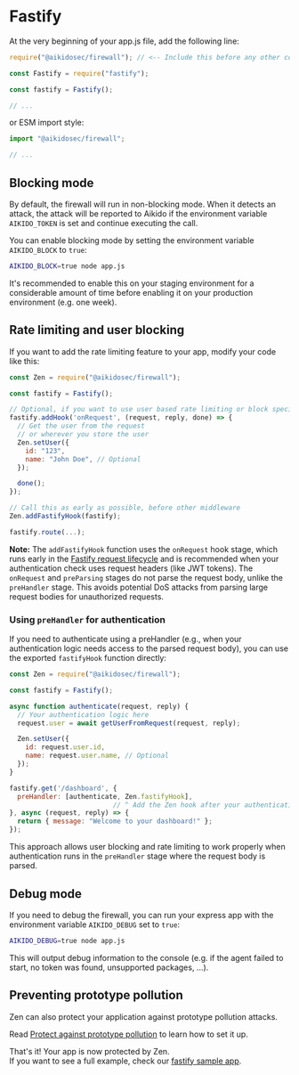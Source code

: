 # Fastify

At the very beginning of your app.js file, add the following line:

```js
require("@aikidosec/firewall"); // <-- Include this before any other code or imports

const Fastify = require("fastify");

const fastify = Fastify();

// ...
```

or ESM import style:

```js
import "@aikidosec/firewall";

// ...
```

## Blocking mode

By default, the firewall will run in non-blocking mode. When it detects an attack, the attack will be reported to Aikido if the environment variable `AIKIDO_TOKEN` is set and continue executing the call.

You can enable blocking mode by setting the environment variable `AIKIDO_BLOCK` to `true`:

```sh
AIKIDO_BLOCK=true node app.js
```

It's recommended to enable this on your staging environment for a considerable amount of time before enabling it on your production environment (e.g. one week).

## Rate limiting and user blocking

If you want to add the rate limiting feature to your app, modify your code like this:

```js
const Zen = require("@aikidosec/firewall");

const fastify = Fastify();

// Optional, if you want to use user based rate limiting or block specific users
fastify.addHook('onRequest', (request, reply, done) => {
  // Get the user from the request
  // or wherever you store the user
  Zen.setUser({
    id: "123",
    name: "John Doe", // Optional
  });

  done();
});

// Call this as early as possible, before other middleware
Zen.addFastifyHook(fastify);

fastify.route(...);
```

**Note:** The `addFastifyHook` function uses the `onRequest` hook stage, which runs early in the [Fastify request lifecycle](https://fastify.dev/docs/latest/Reference/Lifecycle/) and is recommended when your authentication check uses request headers (like JWT tokens). The `onRequest` and `preParsing` stages do not parse the request body, unlike the `preHandler` stage. This avoids potential DoS attacks from parsing large request bodies for unauthorized requests.

### Using `preHandler` for authentication

If you need to authenticate using a preHandler (e.g., when your authentication logic needs access to the parsed request body), you can use the exported `fastifyHook` function directly:

```js
const Zen = require("@aikidosec/firewall");

const fastify = Fastify();

async function authenticate(request, reply) {
  // Your authentication logic here
  request.user = await getUserFromRequest(request, reply);

  Zen.setUser({
    id: request.user.id,
    name: request.user.name, // Optional
  });
}

fastify.get('/dashboard', {
  preHandler: [authenticate, Zen.fastifyHook],
                          // ^ Add the Zen hook after your authentication logic
}, async (request, reply) => {
  return { message: "Welcome to your dashboard!" };
});
```

This approach allows user blocking and rate limiting to work properly when authentication runs in the `preHandler` stage where the request body is parsed.

## Debug mode

If you need to debug the firewall, you can run your express app with the environment variable `AIKIDO_DEBUG` set to `true`:

```sh
AIKIDO_DEBUG=true node app.js
```

This will output debug information to the console (e.g. if the agent failed to start, no token was found, unsupported packages, ...).

## Preventing prototype pollution

Zen can also protect your application against prototype pollution attacks.

Read [Protect against prototype pollution](./prototype-pollution.md) to learn how to set it up.

That's it! Your app is now protected by Zen.  
If you want to see a full example, check our [fastify sample app](../sample-apps/fastify-mysql2).
